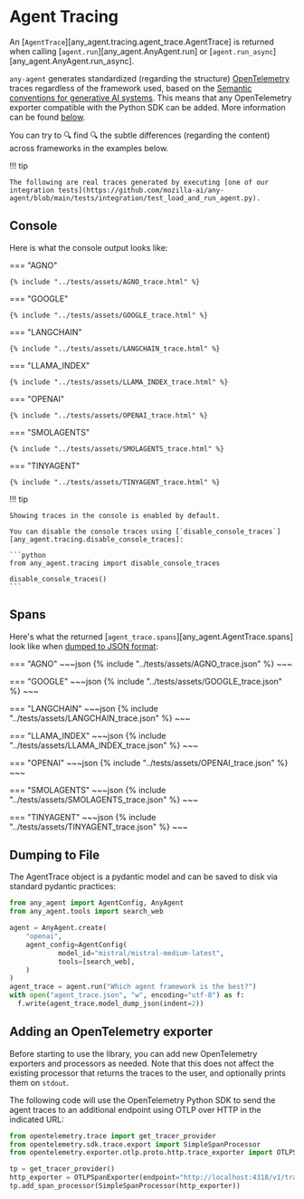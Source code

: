 # Agent Tracing

An [`AgentTrace`][any_agent.tracing.agent_trace.AgentTrace] is returned when calling [`agent.run`][any_agent.AnyAgent.run] or [`agent.run_async`][any_agent.AnyAgent.run_async].

`any-agent` generates standardized (regarding the structure) [OpenTelemetry](https://opentelemetry.io/) traces regardless of the framework used, based on the [Semantic conventions for generative AI systems](https://opentelemetry.io/docs/specs/semconv/gen-ai/). This means that any OpenTelemetry exporter compatible with the Python SDK can be added. More information can be found [below](#adding-an-opentelemetry-exporter).

You can try to 🔍 find 🔍 the subtle differences (regarding the content) across frameworks in the examples below.

!!! tip

    The following are real traces generated by executing [one of our integration tests](https://github.com/mozilla-ai/any-agent/blob/main/tests/integration/test_load_and_run_agent.py).

## Console

Here is what the console output looks like:

=== "AGNO"

    {% include "../tests/assets/AGNO_trace.html" %}

=== "GOOGLE"

    {% include "../tests/assets/GOOGLE_trace.html" %}

=== "LANGCHAIN"

    {% include "../tests/assets/LANGCHAIN_trace.html" %}

=== "LLAMA_INDEX"

    {% include "../tests/assets/LLAMA_INDEX_trace.html" %}

=== "OPENAI"

    {% include "../tests/assets/OPENAI_trace.html" %}

=== "SMOLAGENTS"

    {% include "../tests/assets/SMOLAGENTS_trace.html" %}

=== "TINYAGENT"

    {% include "../tests/assets/TINYAGENT_trace.html" %}

!!! tip

    Showing traces in the console is enabled by default.

    You can disable the console traces using [`disable_console_traces`][any_agent.tracing.disable_console_traces]:

    ```python
    from any_agent.tracing import disable_console_traces

    disable_console_traces()
    ```

## Spans

Here's what the returned [`agent_trace.spans`][any_agent.AgentTrace.spans] look like when [dumped to JSON format](#dumping-to-file):

=== "AGNO"
    ~~~json
    {% include "../tests/assets/AGNO_trace.json" %}
    ~~~

=== "GOOGLE"
    ~~~json
    {% include "../tests/assets/GOOGLE_trace.json" %}
    ~~~

=== "LANGCHAIN"
    ~~~json
    {% include "../tests/assets/LANGCHAIN_trace.json" %}
    ~~~

=== "LLAMA_INDEX"
    ~~~json
    {% include "../tests/assets/LLAMA_INDEX_trace.json" %}
    ~~~

=== "OPENAI"
    ~~~json
    {% include "../tests/assets/OPENAI_trace.json" %}
    ~~~

=== "SMOLAGENTS"
    ~~~json
    {% include "../tests/assets/SMOLAGENTS_trace.json" %}
    ~~~

=== "TINYAGENT"
    ~~~json
    {% include "../tests/assets/TINYAGENT_trace.json" %}
    ~~~

## Dumping to File

The AgentTrace object is a pydantic model and can be saved to disk via standard pydantic practices:

```python
from any_agent import AgentConfig, AnyAgent
from any_agent.tools import search_web

agent = AnyAgent.create(
    "openai",
    agent_config=AgentConfig(
            model_id="mistral/mistral-medium-latest",
            tools=[search_web],
    )
)
agent_trace = agent.run("Which agent framework is the best?")
with open("agent_trace.json", "w", encoding="utf-8") as f:
  f.write(agent_trace.model_dump_json(indent=2))
```

## Adding an OpenTelemetry exporter

Before starting to use the library, you can add new OpenTelemetry exporters and processors as needed. Note that this does not affect the existing processor that returns the traces to the user, and optionally prints them on `stdout`.

The following code will use the OpenTelemetry Python SDK to send the agent traces to an additional endpoint using OTLP over HTTP in the indicated URL:

```python
from opentelemetry.trace import get_tracer_provider
from opentelemetry.sdk.trace.export import SimpleSpanProcessor
from opentelemetry.exporter.otlp.proto.http.trace_exporter import OTLPSpanExporter

tp = get_tracer_provider()
http_exporter = OTLPSpanExporter(endpoint="http://localhost:4318/v1/traces")
tp.add_span_processor(SimpleSpanProcessor(http_exporter))
```
